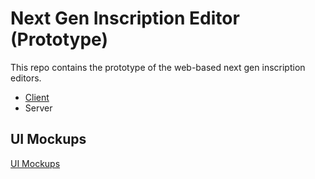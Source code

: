# Next Gen Inscription Editor (Prototype)

This repo contains the prototype of the web-based next gen inscription editors.

- [Client](client/README.md)
- Server

## UI Mockups

[UI Mockups](doc/README.md)
